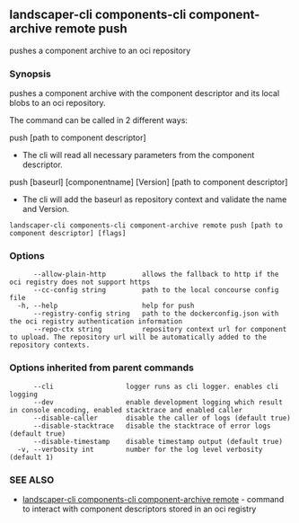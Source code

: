 ## landscaper-cli components-cli component-archive remote push

pushes a component archive to an oci repository

### Synopsis


pushes a component archive with the component descriptor and its local blobs to an oci repository.

The command can be called in 2 different ways:

push [path to component descriptor]
- The cli will read all necessary parameters from the component descriptor.

push [baseurl] [componentname] [Version] [path to component descriptor]
- The cli will add the baseurl as repository context and validate the name and Version.


```
landscaper-cli components-cli component-archive remote push [path to component descriptor] [flags]
```

### Options

```
      --allow-plain-http         allows the fallback to http if the oci registry does not support https
      --cc-config string         path to the local concourse config file
  -h, --help                     help for push
      --registry-config string   path to the dockerconfig.json with the oci registry authentication information
      --repo-ctx string          repository context url for component to upload. The repository url will be automatically added to the repository contexts.
```

### Options inherited from parent commands

```
      --cli                  logger runs as cli logger. enables cli logging
      --dev                  enable development logging which result in console encoding, enabled stacktrace and enabled caller
      --disable-caller       disable the caller of logs (default true)
      --disable-stacktrace   disable the stacktrace of error logs (default true)
      --disable-timestamp    disable timestamp output (default true)
  -v, --verbosity int        number for the log level verbosity (default 1)
```

### SEE ALSO

* [landscaper-cli components-cli component-archive remote](landscaper-cli_components-cli_component-archive_remote.md)	 - command to interact with component descriptors stored in an oci registry

